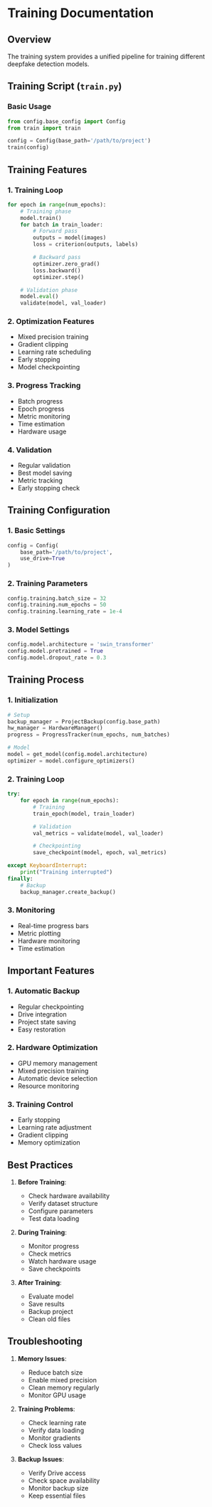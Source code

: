 # Training Documentation

## Overview

The training system provides a unified pipeline for training different deepfake detection models.

## Training Script (`train.py`)

### Basic Usage

```python
from config.base_config import Config
from train import train

config = Config(base_path='/path/to/project')
train(config)
```

## Training Features

### 1. Training Loop

```python
for epoch in range(num_epochs):
    # Training phase
    model.train()
    for batch in train_loader:
        # Forward pass
        outputs = model(images)
        loss = criterion(outputs, labels)

        # Backward pass
        optimizer.zero_grad()
        loss.backward()
        optimizer.step()

    # Validation phase
    model.eval()
    validate(model, val_loader)
```

### 2. Optimization Features

- Mixed precision training
- Gradient clipping
- Learning rate scheduling
- Early stopping
- Model checkpointing

### 3. Progress Tracking

- Batch progress
- Epoch progress
- Metric monitoring
- Time estimation
- Hardware usage

### 4. Validation

- Regular validation
- Best model saving
- Metric tracking
- Early stopping check

## Training Configuration

### 1. Basic Settings

```python
config = Config(
    base_path='/path/to/project',
    use_drive=True
)
```

### 2. Training Parameters

```python
config.training.batch_size = 32
config.training.num_epochs = 50
config.training.learning_rate = 1e-4
```

### 3. Model Settings

```python
config.model.architecture = 'swin_transformer'
config.model.pretrained = True
config.model.dropout_rate = 0.3
```

## Training Process

### 1. Initialization

```python
# Setup
backup_manager = ProjectBackup(config.base_path)
hw_manager = HardwareManager()
progress = ProgressTracker(num_epochs, num_batches)

# Model
model = get_model(config.model.architecture)
optimizer = model.configure_optimizers()
```

### 2. Training Loop

```python
try:
    for epoch in range(num_epochs):
        # Training
        train_epoch(model, train_loader)

        # Validation
        val_metrics = validate(model, val_loader)

        # Checkpointing
        save_checkpoint(model, epoch, val_metrics)

except KeyboardInterrupt:
    print("Training interrupted")
finally:
    # Backup
    backup_manager.create_backup()
```

### 3. Monitoring

- Real-time progress bars
- Metric plotting
- Hardware monitoring
- Time estimation

## Important Features

### 1. Automatic Backup

- Regular checkpointing
- Drive integration
- Project state saving
- Easy restoration

### 2. Hardware Optimization

- GPU memory management
- Mixed precision training
- Automatic device selection
- Resource monitoring

### 3. Training Control

- Early stopping
- Learning rate adjustment
- Gradient clipping
- Memory optimization

## Best Practices

1. **Before Training**:

   - Check hardware availability
   - Verify dataset structure
   - Configure parameters
   - Test data loading

2. **During Training**:

   - Monitor progress
   - Check metrics
   - Watch hardware usage
   - Save checkpoints

3. **After Training**:
   - Evaluate model
   - Save results
   - Backup project
   - Clean old files

## Troubleshooting

1. **Memory Issues**:

   - Reduce batch size
   - Enable mixed precision
   - Clean memory regularly
   - Monitor GPU usage

2. **Training Problems**:

   - Check learning rate
   - Verify data loading
   - Monitor gradients
   - Check loss values

3. **Backup Issues**:
   - Verify Drive access
   - Check space availability
   - Monitor backup size
   - Keep essential files
